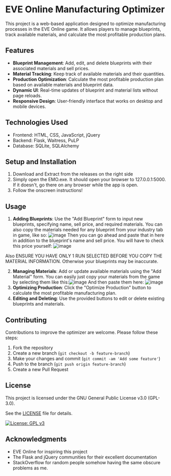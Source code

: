 # EVE Online Manufacturing Optimizer

This project is a web-based application designed to optimize manufacturing processes in the EVE Online game. It allows players to manage blueprints, track available materials, and calculate the most profitable production plans.

## Features

- **Blueprint Management**: Add, edit, and delete blueprints with their associated materials and sell prices.
- **Material Tracking**: Keep track of available materials and their quantities.
- **Production Optimization**: Calculate the most profitable production plan based on available materials and blueprint data.
- **Dynamic UI**: Real-time updates of blueprint and material lists without page reloads.
- **Responsive Design**: User-friendly interface that works on desktop and mobile devices.

## Technologies Used

- Frontend: HTML, CSS, JavaScript, jQuery
- Backend: Flask, Waitress, PuLP
- Database: SQLite, SQLAlchemy

## Setup and Installation

1. Download and Extract from the releases on the right side
2. Simply open the EMO.exe. It should open your browser to 127.0.0.1:5000. If it doesn't, go there on any browser while the app is open.
3. Follow the onscreen instructions!

## Usage

1. **Adding Blueprints**: Use the "Add Blueprint" form to input new blueprints, specifying name, sell price, and required materials. You can also copy the materials needed for any blueprint from your industry tab in game, like so: ![image](https://github.com/user-attachments/assets/cdb64573-7a89-436f-a35e-47bc92cb6c98) Then you can go ahead and paste that in here in addition to the blueprint's name and sell price. You will have to check this price yourself: ![image](https://github.com/user-attachments/assets/bab4d777-cc2b-439c-a66d-179d8410842a)

Also ENSURE YOU HAVE ONLY 1 RUN SELECTED BEFORE YOU COPY THE MATERIAL INFORMATION. Otherwise your blueprints may be inaccurate.

2. **Managing Materials**: Add or update available materials using the "Add Material" form. You can easily just copy your materials from the game by selecting them like this:![image](https://github.com/user-attachments/assets/7ddb2082-4382-4520-a550-f7ed4c613582)
And then paste them here: ![image](https://github.com/user-attachments/assets/e5009006-cd05-4f06-9167-e1cd82d5861e)
4. **Optimizing Production**: Click the "Optimize Production" button to calculate the most profitable manufacturing plan.
5. **Editing and Deleting**: Use the provided buttons to edit or delete existing blueprints and materials.

## Contributing

Contributions to improve the optimizer are welcome. Please follow these steps:

1. Fork the repository
2. Create a new branch (`git checkout -b feature-branch`)
3. Make your changes and commit (`git commit -am 'Add some feature'`)
4. Push to the branch (`git push origin feature-branch`)
5. Create a new Pull Request

## License

This project is licensed under the GNU General Public License v3.0 (GPL-3.0).

See the [LICENSE](LICENSE) file for details.

[![License: GPL v3](https://img.shields.io/badge/License-GPLv3-blue.svg)](https://www.gnu.org/licenses/gpl-3.0)

## Acknowledgments

- EVE Online for inspiring this project
- The Flask and jQuery communities for their excellent documentation
- StackOverflow for random people somehow having the same obscure problems as me.
